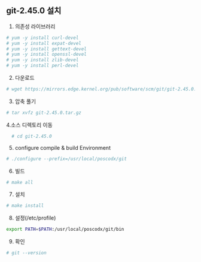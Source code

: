 ## git-2.45.0 설치

1. 의존성 라이브러리
```sh
# yum -y install curl-devel
# yum -y install expat-devel
# yum -y install gettext-devel
# yum -y install openssl-devel
# yum -y install zlib-devel
# yum -y install perl-devel
```

2. 다운로드
```sh
# wget https://mirrors.edge.kernel.org/pub/software/scm/git/git-2.45.0.tar.gz
```

3. 압축 풀기
```sh
# tar xvfz git-2.45.0.tar.gz
```

4.소스 디렉토리 이동
```sh
  # cd git-2.45.0
```

5. configure compile & build Environment
```sh   
# ./configure --prefix=/usr/local/poscodx/git
```

6. 빌드
```sh
# make all
```
   
7. 설치
```sh   
# make install
```

8. 설정(/etc/profile)
```sh
export PATH=$PATH:/usr/local/poscodx/git/bin
```

9. 확인
```sh   
# git --version
```
<!--stackedit_data:
eyJoaXN0b3J5IjpbMTY4MzYyMTM0NV19
-->
